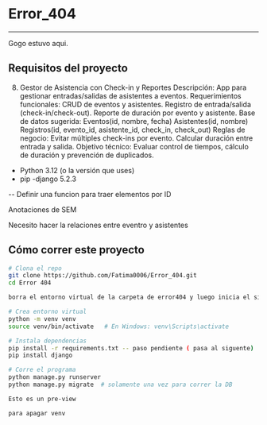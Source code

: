 # Error_404
--------------------
Gogo estuvo aqui.

## Requisitos del proyecto 

8. Gestor de Asistencia con Check-in y Reportes
Descripción:
App para gestionar entradas/salidas de asistentes a eventos.
Requerimientos funcionales:
CRUD de eventos y asistentes.
Registro de entrada/salida (check-in/check-out).
Reporte de duración por evento y asistente.
Base de datos sugerida:
Eventos(id, nombre, fecha)
Asistentes(id, nombre)
Registros(id, evento_id, asistente_id, check_in, check_out)
Reglas de negocio:
Evitar múltiples check-ins por evento.
Calcular duración entre entrada y salida.
Objetivo técnico:
Evaluar control de tiempos, cálculo de duración y prevención de duplicados.


- Python 3.12 (o la versión que uses)
- pip
-django 5.2.3

-- Definir una funcion para traer elementos por ID

Anotaciones de SEM 

Necesito hacer la relaciones entre eventro y asistentes 


## Cómo correr este proyecto

```bash
# Clona el repo
git clone https://github.com/Fatima0006/Error_404.git
cd Error 404

borra el entorno virtual de la carpeta de error404 y luego inicia el siguente paso 

# Crea entorno virtual
python -m venv venv
source venv/bin/activate   # En Windows: venv\Scripts\activate

# Instala dependencias
pip install -r requirements.txt -- paso pendiente ( pasa al siguente)
pip install django

# Corre el programa
python manage.py runserver
python manage.py migrate  # solamente una vez para correr la DB

Esto es un pre-view 

para apagar venv

